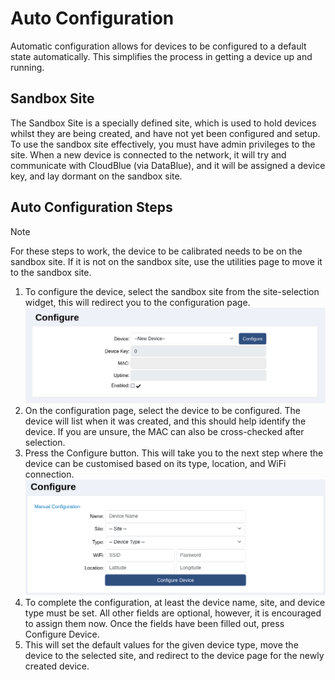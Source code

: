 # Auto Configuration

Automatic configuration allows for devices to be configured to a default state automatically. This simplifies the process in getting a device up and running.

## Sandbox Site

The Sandbox Site is a specially defined site, which is used to hold devices whilst they are being created, and have not yet been configured and setup. To use the sandbox site effectively, you must have admin privileges to the site. When a new device is connected to the network, it will try and communicate with CloudBlue (via DataBlue), and it will be assigned a device key, and lay dormant on the sandbox site.

## Auto Configuration Steps

> [!NOTE]
> For these steps to work, the device to be calibrated needs to be on the sandbox site. If it is not on the sandbox site, use the utilities page to move it to the sandbox site.

1. To configure the device, select the sandbox site from the site-selection widget, this will redirect you to the configuration page.
![Configuration Page](../images/configuration-page.png)
2. On the configuration page, select the device to be configured. The device will list when it was created, and this should help identify the device. If you are unsure, the MAC can also be cross-checked after selection.
3. Press the Configure button. This will take you to the next step where the device can be customised based on its type, location, and WiFi connection.
![Configuration Page Form](../images/configuration-configuration.png)
4. To complete the configuration, at least the device name, site, and device type must be set. All other fields are optional, however, it is encouraged to assign them now. Once the fields have been filled out, press Configure Device.
5. This will set the default values for the given device type, move the device to the selected site, and redirect to the device page for the newly created device.
